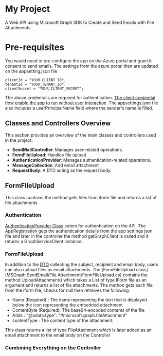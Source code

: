 # My Project
A Web API using Microsoft Graph SDK to Create and Send Emails with File Attachments
# Pre-requisites
You would need to pre-configure the app on the Azure portal and grant it consent to send emails. The settings from the azure portal then are updated on the appsetting.json file

    clientId = "YOUR_CLIENT_ID";
    tenantId = "YOUR_TENANT_ID";
    clientSecret = "YOUR_CLIENT_SECRET";
    
The above credentails are required for authentication. [The client credential flow enable the app to run without user interaction](https://learn.microsoft.com/en-us/graph/sdks/choose-authentication-providers?tabs=csharp#using-a-client-secret).
The appsettings.json file also includes a userPrincipalName field where the sender's name is filled.

## Classes and Controllers Overview

This section provides an overview of the main classes and controllers used in the project.

- **SendMailController**: Manages user-related operations.
- **FormFileUpload**: Handles file upload.
- **AuthenticationProvider**: Manages authentication-related operations.
- **MessageCollection**: Add email attachment
- **RequestBody**: A DTO acting as the request body.

## FormFileUpload
This class contains the method gets files from iform file and returns a list of file attachments

### Authentication
[AuthenticationProvider Class](MSGraph.SendEmail/Authentication/AuthenticationProvider.cs) caters for authentication on the API. The [AppRegistration](MSGraph.SendEmail/Authentication/AppRegistration.cs) gets the authentication details from the app settings json file 
and later in the controller the method getGraphClient is called and it returns a GraphServiceClient instance. 

### FormFileUpload
In addition to the [DTO](MSGraph.SendEmail/Model/RequestBody.cs) collecting the subject, recipient and email body, users can also upload files as email attachments. 
The [FormFileUpload class] (MSGraph.SendEmail/File Attachment/FormFileUpload.cs) contains the method UploadAttachment() which takes a List of type IForm file as an argument and returns a list of file attachments. The method gets each file from the iform file, checks for null then retreives the following:
 - Name (Required) : The name representing the text that is displayed below the icon representing the embedded attachment
 - ContentByte (Required): The base64-encoded contents of the file
 - Adds : "@odata.type": "#microsoft.graph.fileAttachment"
 - contentType : The content type of the attachment.

  This class returns a list of type FileAttachment which is later added as an email attachment to the email body on the Controller
### Combining Everything on the Controller

